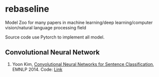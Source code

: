 # rebaseline
Model Zoo for many papers in machine learning/deep learning/computer vision/natural language processing field

Source code use Pytorch to implement all model.

## Convolutional Neural Network
1. Yoon Kim, [Convolutional Neural Networks for Sentence Classification](https://arxiv.org/pdf/1408.5882.pdf), EMNLP 2014. Code: [Link](https://github.com/lngvietthang/rebaseline/blob/master/CNN/cnn_yoon_kim_emnlp2014.py)
